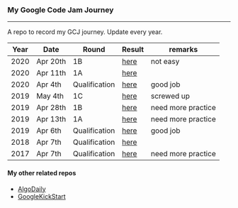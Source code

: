 ### My Google Code Jam Journey

---

A repo to record my GCJ journey. Update every year.

| Year | Date     | Round         | Result                                | remarks            |
| ---- | -------- | ------------- | ------------------------------------- | ------------------ |
| 2020 | Apr 20th | 1B            | [here](/2020/1b/result.md)            | not easy           |
| 2020 | Apr 11th | 1A            | [here](/2020/1a/result.md)            |                    |
| 2020 | Apr 4th  | Qualification | [here](/2020/qualification/result.md) | good job           |
| 2019 | May 4th  | 1C            | [here](/2019/1c/result.md)            | screwed up         |
| 2019 | Apr 28th | 1B            | [here](/2019/1b/result.md)            | need more practice |
| 2019 | Apr 13th | 1A            | [here](/2019/1a/result.md)            | need more practice |
| 2019 | Apr 6th  | Qualification | [here](/2019/qualification/result.md) | good job           |
| 2018 | Apr 7th  | Qualification | [here](/2018/result.md)               |                    |
| 2017 | Apr 7th  | Qualification | [here](/2017/result.md)               | need more practice |

#### My other related repos

-   [AlgoDaily](https://github.com/calvinchankf/AlgoDaily)
-   [GoogleKickStart](https://github.com/calvinchankf/GoogleKickStart)

